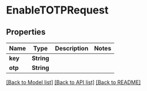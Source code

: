 # EnableTOTPRequest

## Properties

Name | Type | Description | Notes
------------ | ------------- | ------------- | -------------
**key** | **String** |  | 
**otp** | **String** |  | 

[[Back to Model list]](../#documentation-for-models) [[Back to API list]](../#documentation-for-api-endpoints) [[Back to README]](../)


